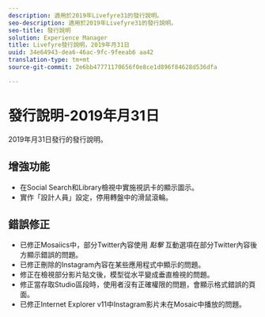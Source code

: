 ```yaml
---
description: 適用於2019年Livefyre31的發行說明。
seo-description: 適用於2019年Livefyre31的發行說明。
seo-title: 發行說明
solution: Experience Manager
title: Livefyre發行說明，2019年月31日
uuid: 34e64943-dea6-46ac-9fc-9feeab6 aa42
translation-type: tm+mt
source-git-commit: 2e6bb47771170656f0e8ce1d896f84628d536dfa

---
```



# 發行說明-2019年月31日

2019年月31日發行的發行說明。

## 增強功能

* 在Social Search和Library檢視中實施視訊卡的顯示圖示。
* 實作「設計人員」設定，停用轉盤中的滑鼠滾輪。

## 錯誤修正

* 已修正Mosaiics中，部分Twitter內容使用 *點擊* 互動選項在部分Twitter內容後方顯示錯誤的問題。
* 已修正刪除的Instagram內容在某些應用程式中顯示的問題。
* 修正在檢視部分影片貼文後，模型從水平變成垂直檢視的問題。
* 修正當存取Studio區段時，使用者沒有正確權限的問題，會顯示格式錯誤的頁面。
* 已修正Internet Explorer v11中Instagram影片未在Mosaic中播放的問題。

